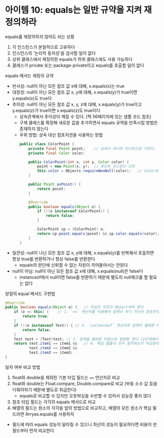 # 아이템 10: equals는 일반 규약을 지켜 재정의하라
equals를 재정의하지 않아도 되는 상황
1. 각 인스턴스가 본질적으로 고유하다
2. 인스턴스의 '논리적 동치성'을 검사할 일이 없다
3. 상위 클래스에서 재정의한 equals가 하위 클래스에도 사용 가능하다
4. 클래스가 private 또는 package-private이고 equals를 호출할 일이 없다

equals 메서드 재정의 규약
- 반사성: null이 아닌 모든 참조 값 x에 대해, x.equals(x)는 true
- 대칭성: null이 아닌 모든 참조 값 x, y에 대해, x.equals(y)가 true이면 y.equals(x)도 true다
- 추이성: null이 아닌 모든 참조 값 x, y, z에 대해, x.equals(y)가 true이고 y.equals(z)가 true이면 x.equals(z)도 true이다
   - 상속관계에서 추이성이 깨질 수 있다. (책 56페이지에 있는 샘플 코드 참조)
   - 구체 클래스를 확장해 새로운 값을 추가하면서 equals 규약을 만족시킬 방법은 존재하지 않는다
   - 우회 방법: 상속 대신 컴포지션을 사용하는 방법
      ```java
      public class ColorPoint {
          private final Point point;    // 상속이 아니라 인스턴스로 가진다
          private final Color color;

          public ColorPoint(int x, int y, Color color) {
              point = new Point(x, y);  // 포인트 인스턴스 선언
              this.color = Objects.requireNonNull(color);   // Color로 추가 값 정의
          }

          public Point asPoint() {
              return point;
          }

          @Override 
          public boolean equals(Object o) {
              if (!(o instanceof ColorPoint)) {
                  return false;
              }

              ColorPoint cp = (ColorPoint) o;
              return cp.point.equals(point) && cp.color.equals(color);  // 각각을 비교
          }
      }
      ```
- 일관성: null이 나닌 모든 참조 값 x, y에 대해, x.equals(y)를 반복해서 호출하면 항상 true를 반환하거나 항상 false를 반환한다
   - equals의 판단에 신뢰할 수 없는 자원이 끼어들어서는 안된다
- null이 아님: null이 아닌 모든 참조 값 x에 대해, x.equals(null)은 false다
   - instanceof에서 null이면 false를 반환하기 때문에 별도의 null체크를 할 필요는 없다


양질의 equal 메서드 구현법
```java
@Override 
public boolean equals(Object o) {   // 타입은 무조건 Object여야 한다
    if (o == this) {    // 1. `==` 연산자를 이용해서 입력이 자기 자신의 참조인지 확인한다
        return true;
    }
    if (!(o instanceof Test)) { // 2. `instanceof` 연산자로 입력이 올바른 타입인지 확인한다
        return false;
    }
    Test test = (Test)test; // 3. 입력을 올바른 타입으로 형변환 한다 (2단계에서 instanceof을 체크했기 때문에 여기는 100% 통과)
    return test.item1 == item1 &&   // 4. 핵심 필들이 모두 일치하는지 비교한다
           test.item2 == item2 &&
           test.item3 == item3;
}
```

일치 여부 비교 방법
1. float와 double을 제외한 기본 타입 필드는 `==` 연산자로 비교
2. float와 double는 Float.compare, Double.compare로 비교 (부동 소수 값 등을 다뤄야하기 때문에 별도로 취급한다)
   - equals로 비교할 수 있지만 오토박싱을 수반할 수 있어서 성능장 좋지 않다
3. 참조 타입 필드는 각각의 equals 메서드로 비교
4. 배열의 필드는 원소의 각각을 앞의 방법으로 비교하고, 배열의 모든 원소가 핵심 필드라면 Arryas.equals를 사용하자
- 필드에 따라 equals 성능이 달라질 수 있으니 최선의 성능이 필요하다면 비용이 싼 필드부터 먼저 비교한다
